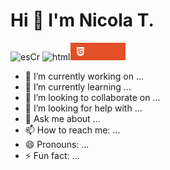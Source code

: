 # Hi 👋 I'm Nicola T.

![esCr](https://github.com/NicolaTeora/NicolaTeora/assets/144935713/c6543e80-e668-4a73-b532-16831a4ba8a3)
![html](https://github.com/NicolaTeora/NicolaTeora/assets/144935713/2ea64801-4690-4a01-bfa1-d4da78800918)<svg xmlns="http://www.w3.org/2000/svg" xmlns:xlink="http://www.w3.org/1999/xlink" width="88.25" height="28" role="img" aria-label="HTML5"><title>HTML5</title><g shape-rendering="crispEdges"><rect width="88.25" height="28" fill="#e34f26"/></g><g fill="#fff" text-anchor="middle" font-family="Verdana,Geneva,DejaVu Sans,sans-serif" text-rendering="geometricPrecision" font-size="100"><image x="9" y="7" width="14" height="14" xlink:href="data:image/svg+xml;base64,PHN2ZyBmaWxsPSJ3aGl0ZSIgcm9sZT0iaW1nIiB2aWV3Qm94PSIwIDAgMjQgMjQiIHhtbG5zPSJodHRwOi8vd3d3LnczLm9yZy8yMDAwL3N2ZyI+PHRpdGxlPkhUTUw1PC90aXRsZT48cGF0aCBkPSJNMS41IDBoMjFsLTEuOTEgMjEuNTYzTDExLjk3NyAyNGwtOC41NjQtMi40MzhMMS41IDB6bTcuMDMxIDkuNzVsLS4yMzItMi43MTggMTAuMDU5LjAwMy4yMy0yLjYyMkw1LjQxMiA0LjQxbC42OTggOC4wMWg5LjEyNmwtLjMyNiAzLjQyNi0yLjkxLjgwNC0yLjk1NS0uODEtLjE4OC0yLjExSDYuMjQ4bC4zMyA0LjE3MUwxMiAxOS4zNTFsNS4zNzktMS40NDMuNzQ0LTguMTU3SDguNTMxeiIvPjwvc3ZnPg=="/><text transform="scale(.1)" x="541.25" y="175" textLength="442.5" fill="#fff" font-weight="bold"

- 🔭 I’m currently working on ...
- 🌱 I’m currently learning ...
- 👯 I’m looking to collaborate on ...
- 🤔 I’m looking for help with ...
- 💬 Ask me about ...
- 📫 How to reach me: ...
- 😄 Pronouns: ...
- ⚡ Fun fact: ...

